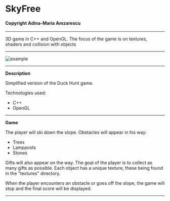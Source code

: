 # SkyFree
#### Copyright Adina-Maria Amzarescu
__________________________________________________________

3D game in C++ and OpenGL. The focus of the game is on textures, shaders and collision with objects
__________________________________________________________

![example](https://github.com/adinaamzarescu/SkyFree/blob/main/skyfree.gif)

__________________________________________________________

**Description**

Simplified version of the Duck Hunt game.

Technologies used:

* C++
* OpenGL

__________________________________________________________

**Game**

The player will ski down the slope. 
Obstacles will appear in his way:
  * Trees
  * Lampposts
  * Stones
  
Gifts will also appear on the way. The goal of the player 
is to collect as many gifts as possible. Each object has 
a unique texture, these being found in the "textures" 
directory.

When the player encounters an obstacle or goes off 
the slope, the game will stop and the final score 
will be displayed.

__________________________________________________________
